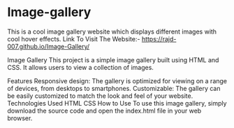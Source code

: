 # Image-gallery
This is a cool image gallery website which displays different images with cool hover effects.
Link To Visit The Website:- https://rajd-007.github.io/Image-Gallery/

Image Gallery
This project is a simple image gallery built using HTML and CSS. It allows users to view a collection of images.

Features
Responsive design: The gallery is optimized for viewing on a range of devices, from desktops to smartphones.
Customizable: The gallery can be easily customized to match the look and feel of your website.
Technologies Used
HTML
CSS
How to Use
To use this image gallery, simply download the source code and open the index.html file in your web browser.
